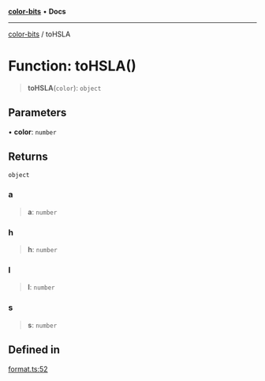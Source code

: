 [**color-bits**](../README.md) • **Docs**

***

[color-bits](../globals.md) / toHSLA

# Function: toHSLA()

> **toHSLA**(`color`): `object`

## Parameters

• **color**: `number`

## Returns

`object`

### a

> **a**: `number`

### h

> **h**: `number`

### l

> **l**: `number`

### s

> **s**: `number`

## Defined in

[format.ts:52](https://github.com/romgrk/color-bits/blob/70d99503f1d547f1c592a245f7764ed94817ccb5/src/format.ts#L52)
